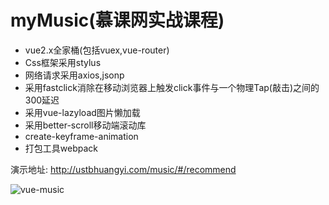 # myMusic(慕课网实战课程)

* vue2.x全家桶(包括vuex,vue-router)
* Css框架采用stylus
* 网络请求采用axios,jsonp
* 采用fastclick消除在移动浏览器上触发click事件与一个物理Tap(敲击)之间的300延迟
* 采用vue-lazyload图片懒加载
* 采用better-scroll移动端滚动库
* create-keyframe-animation
* 打包工具webpack



演示地址:
http://ustbhuangyi.com/music/#/recommend



![vue-music](https://static.galileo.xiaojukeji.com/static/tms/shield/Vue.js_music_xmind.png)

